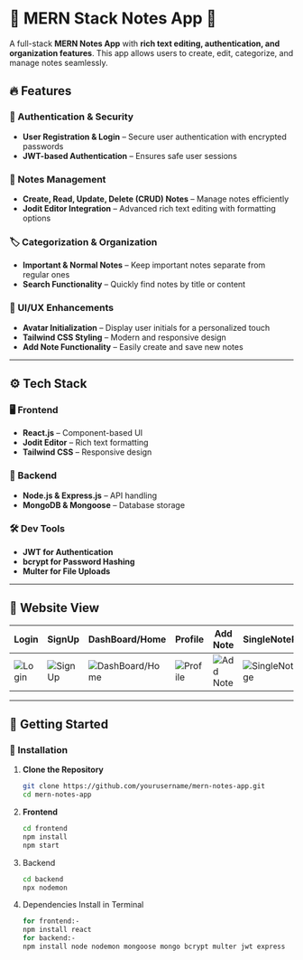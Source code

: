 # 🚀 MERN Stack Notes App 📝  

A full-stack **MERN Notes App** with **rich text editing, authentication, and organization features**. This app allows users to create, edit, categorize, and manage notes seamlessly.   

## 🔥 Features  

### 🔑 Authentication & Security  
- **User Registration & Login** – Secure user authentication with encrypted passwords  
- **JWT-based Authentication** – Ensures safe user sessions  

### 📝 Notes Management  
- **Create, Read, Update, Delete (CRUD) Notes** – Manage notes efficiently  
- **Jodit Editor Integration** – Advanced rich text editing with formatting options  

### 🏷️ Categorization & Organization  
- **Important & Normal Notes** – Keep important notes separate from regular ones  
- **Search Functionality** – Quickly find notes by title or content  

### 🎨 UI/UX Enhancements  
- **Avatar Initialization** – Display user initials for a personalized touch  
- **Tailwind CSS Styling** – Modern and responsive design  
- **Add Note Functionality** – Easily create and save new notes  

---

## ⚙️ Tech Stack  

### 🖥️ Frontend  
- **React.js** – Component-based UI  
- **Jodit Editor** – Rich text formatting  
- **Tailwind CSS** – Responsive design  

### 🔧 Backend  
- **Node.js & Express.js** – API handling  
- **MongoDB & Mongoose** – Database storage  

### 🛠️ Dev Tools  
- **JWT for Authentication**  
- **bcrypt for Password Hashing**  
- **Multer for File Uploads**  

---

## 📸 Website View  

| Login | SignUp | DashBoard/Home | Profile | Add Note | SingleNotePage | NoPage | Delete |
|------------|----------------|------------------|---------|-----------|--------------|--------|--------|
| ![Login](Screenshot%202025-03-13%20142624.png) | ![SignUp](Screenshot%202025-03-13%20142644.png) | ![DashBoard/Home](Screenshot%202025-03-13%20143130.png) | ![Profile](Screenshot%202025-03-13%20143316.png) | ![Add Note](Screenshot%202025-03-13%20143227.png) | ![SingleNotePage](Screenshot%202025-03-13%20143408.png) | ![NoPage](Screenshot%202025-03-13%20143437.png) | ![Delete](Screenshot%202025-03-13%20143453.png) |


---

## 🚀 Getting Started  

### 📌 Installation  

1. **Clone the Repository**  
   ```sh
   git clone https://github.com/yourusername/mern-notes-app.git
   cd mern-notes-app
2. **Frontend**
   ```sh
   cd frontend
   npm install
   npm start
3. Backend
   ```sh
   cd backend
   npx nodemon
4. Dependencies Install in Terminal
   ```sh
   for frontend:-
   npm install react
   for backend:-
   npm install node nodemon mongoose mongo bcrypt multer jwt express
   
#
